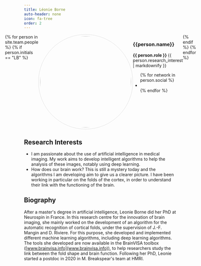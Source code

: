 ```yaml
---
title: Léonie Borne
auto-header: none
icon: fa-tree
order: 2
---
```


<head>
<style>
img.portrait {
  border-radius: 50%;
  width: 300px;
  border: 1px solid #ddd;
  padding: 5px;
}
.row {
  display: flex;
  justify-content: center;
}
</style>
</head>

<section>
  <div class="row">
  {% for person in site.team.people %}
	{% if person.initials == "LB" %}
	  <div class="col">
		<img class="portrait" src="{{ person.image }}" alt="">
	  </div> 
	  <div class="col">
	      <h3> {{person.name}} </h3>
              <b> {{ person.role }} </b>
		 {{ person.research_interest | markdownify }}
		 <ul class="icons">
		{% for network in person.social %}
		  <li><a href="{{- network.url -}}" class="{{ network.icon }}"></a></li>
		{% endfor %}
		</ul>
	  </div> 
	{% endif %}
  {% endfor %}
  </div>
</section>

## Research Interests
* I am passionate about the use of artificial intelligence in medical imaging. My work aims to develop intelligent algorithms to help the analysis of these images, notably using deep learning. 
* How does our brain work? This is still a mystery today and the algorithms I am developing aim to give us a clearer picture. 
I have been working in particular on the folds of the cortex, in order to understand their link with the functioning of the brain.

## Biography
After a master's degree in artificial intelligence, Leonie Borne did her PhD at Neurospin in France. In this research centre for the innovation of brain imaging, she mainly worked on the development of an algorithm for the automatic recognition of cortical folds, under the supervision of J.-F. Mangin and D. Riviere. For this purpose, she developed and implemented different machine learning algorithms, including deep learning algorithms. The tools she developed are now available in the BrainVISA toolbox ([www.brainvisa.info](www.brainvisa.info)), to help researchers study the link between the fold shape and brain function. Following her PhD, Leonie started a postdoc in 2020 in M. Breakspear's team at HMRI. 



